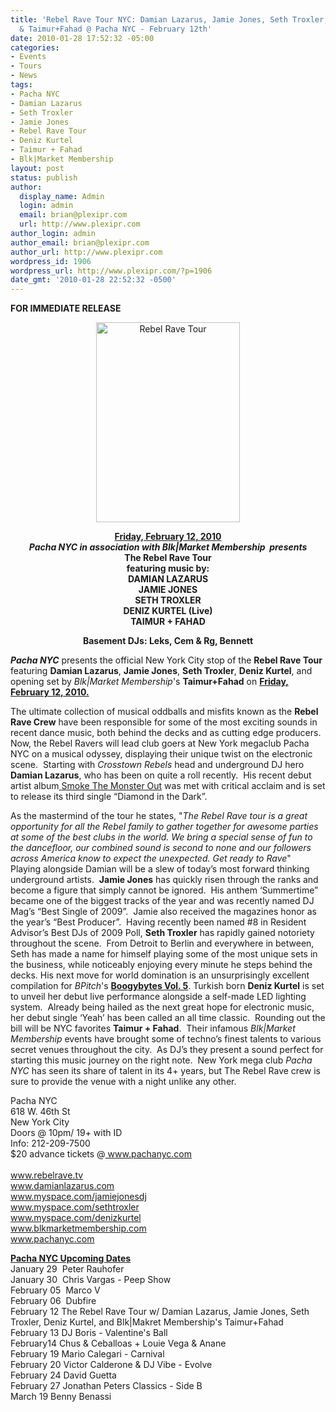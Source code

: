 ```yaml
---
title: 'Rebel Rave Tour NYC: Damian Lazarus, Jamie Jones, Seth Troxler, Deniz Kurtel
  & Taimur+Fahad @ Pacha NYC - February 12th'
date: 2010-01-28 17:52:32 -05:00
categories:
- Events
- Tours
- News
tags:
- Pacha NYC
- Damian Lazarus
- Seth Troxler
- Jamie Jones
- Rebel Rave Tour
- Deniz Kurtel
- Taimur + Fahad
- Blk|Market Membership
layout: post
status: publish
author:
  display_name: Admin
  login: admin
  email: brian@plexipr.com
  url: http://www.plexipr.com
author_login: admin
author_email: brian@plexipr.com
author_url: http://www.plexipr.com
wordpress_id: 1906
wordpress_url: http://www.plexipr.com/?p=1906
date_gmt: '2010-01-28 22:52:32 -0500'
---
```


<p><strong>FOR IMMEDIATE RELEASE</strong></p>
<p style="text-align: center;"><a href="http://www.pachanyc.com"><img class="size-full wp-image-1907 aligncenter" title="Rebel Rave Tour" src="http://www.plexipr.com/wp-content/uploads/2010/01/rebelrave_flyer.jpg" alt="Rebel Rave Tour" width="230" height="320" /></a></p>
<p style="text-align: center;"><strong><span style="text-decoration: underline;">Friday, February 12, 2010</span><br />
<em>Pacha NYC in association with Blk|Market Membership  presents</em><br />
The Rebel Rave Tour<br />
featuring music by:<br />
DAMIAN LAZARUS<br />
JAMIE JONES<br />
SETH TROXLER<br />
DENIZ KURTEL (Live)<br />
TAIMUR + FAHAD</p>
<p></strong></p>
<p style="text-align: center;">
<p style="text-align: center;"><strong>Basement DJs: Leks, Cem &amp; Rg, Bennett</strong></p>
<p><em><strong>Pacha NYC</strong></em> presents the official New York City stop of the <strong>Rebel Rave Tour</strong> featuring <strong>Damian Lazarus</strong>, <strong>Jamie Jones</strong>, <strong>Seth Troxler</strong>, <strong>Deniz Kurtel</strong>, and opening set by <em>Blk|Market Membership</em>'s <strong>Taimur+Fahad</strong> on <span style="text-decoration: underline;"><strong>Friday, February 12, 2010.</strong></span></p>
<p>The ultimate collection of musical oddballs and misfits known as the <strong>Rebel Rave Crew</strong> have been responsible for some of the most exciting sounds in recent dance music, both behind the decks and as cutting edge producers. Now, the Rebel Ravers will lead club goers at New York megaclub Pacha NYC on a musical odyssey, displaying their unique twist on the electronic scene.  Starting with <em>Crosstown Rebels</em> head and underground DJ hero <strong>Damian Lazarus</strong>, who has been on quite a roll recently.  His recent debut artist album<span style="text-decoration: underline;"> Smoke The Monster Out</span> was met with critical acclaim and is set to release its third single “Diamond in the Dark”.</p>
<p>As the mastermind of the tour he states, "<em>The Rebel Rave tour is a great opportunity for all the Rebel family to gather together for awesome parties at some of the best clubs in the world. We bring a special sense of fun to the dancefloor, our combined sound is second to none and our followers across America know to expect the unexpected. Get ready to Rave</em>"  Playing alongside Damian will be a slew of today’s most forward thinking underground artists.  <strong>Jamie Jones</strong> has quickly risen through the ranks and become a figure that simply cannot be ignored.  His anthem ‘Summertime” became one of the biggest tracks of the year and was recently named DJ Mag’s “Best Single of 2009”.  Jamie also received the magazines honor as the year’s “Best Producer”.  Having recently been named #8 in Resident Advisor’s Best DJs of 2009 Poll, <strong>Seth Troxler</strong> has rapidly gained notoriety throughout the scene.  From Detroit to Berlin and everywhere in between, Seth has made a name for himself playing some of the most unique sets in the business, while noticeably enjoying every minute he steps behind the decks. His next move for world domination is an unsurprisingly excellent compilation for <em>BPitch</em>'s <span style="text-decoration: underline;"><strong>Boogybytes Vol. 5</strong></span>. Turkish born <strong>Deniz Kurtel</strong> is set to unveil her debut live performance alongside a self-made LED lighting system.  Already being hailed as the next great hope for electronic music, her debut single ‘Yeah’ has been called an all time classic.  Rounding out the bill will be NYC favorites <strong>Taimur + Fahad</strong>.  Their infamous <em>Blk|Market Membership</em> events have brought some of techno’s finest talents to various secret venues throughout the city.  As DJ’s they present a sound perfect for starting this music journey on the right note.  New York mega club <em>Pacha NYC</em> has seen its share of talent in its 4+ years, but The Rebel Rave crew is sure to provide the venue with a night unlike any other.</p>
<p>Pacha NYC<br />
618 W. 46th St<br />
New York City<br />
Doors @ 10pm/ 19+ with ID<br />
Info: 212-209-7500<br />
$20 advance tickets @<a href="http://"> www.pachanyc.com</a><br />
<a href="http://"><br />
www.rebelrave.tv<br />
www.damianlazarus.com<br />
www.myspace.com/jamiejonesdj<br />
www.myspace.com/sethtroxler<br />
www.myspace.com/denizkurtel<br />
www.blkmarketmembership.com<br />
www.pachanyc.com</a></p>
<p><span style="text-decoration: underline;"><strong>Pacha NYC Upcoming Dates</strong></span><br />
January 29  Peter Rauhofer<br />
January 30  Chris Vargas - Peep Show<br />
February 05  Marco V<br />
February 06  Dubfire<br />
February 12 The Rebel Rave Tour w/ Damian Lazarus, Jamie Jones, Seth Troxler, Deniz Kurtel, and Blk|Makret Membership's Taimur+Fahad<br />
February 13 DJ Boris - Valentine's Ball<br />
February14 Chus &amp; Ceballoas + Louie Vega &amp; Anane<br />
February 19 Mario Calegari - Carnival<br />
February 20 Victor Calderone &amp; DJ Vibe - Evolve<br />
February 24 David Guetta<br />
February 27 Jonathan Peters Classics - Side B<br />
March 19 Benny Benassi</p>
